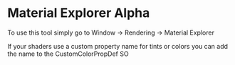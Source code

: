 # Material Explorer Alpha
To use this tool simply go to Window -> Rendering -> Material Explorer

If your shaders use a custom property name for tints or colors you can add the name to the CustomColorPropDef SO
